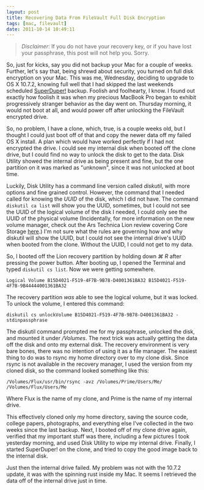 ```yaml
---
layout: post
title: Recovering Data From FileVault Full Disk Encryption 
tags: [mac, filevault]
date: 2011-10-14 10:49:11
---
```


>*Disclaimer*: If you do not have your recovery key, or if you have lost your passphrase, this post will not help you. Sorry.

So, just for kicks, say you did not backup your Mac for a couple of weeks. Further, let's say that, being shrewd about security, you turned on full disk encryption on your Mac. This was me, Wednesday, deciding to upgrade to OS X 10.7.2, knowing full well that I had skipped the last weekends scheduled [SuperDuper!][1] backup. Foolish and foolhearty, I know. I found out exactly how foolish it was when my precious MacBook Pro began to exhibit progressively stranger behavior as the day went on. Thursday morning, it would not boot at all, and would power off after unlocking the FileVault encrypted drive.  

So, no problem, I have a clone, which, true, is a couple weeks old, but I thought I could just boot off of that and copy the newer data off my failed OS X install. A plan which would have worked perfectly if I had not encrypted the drive. I could see my internal disk when booted off the clone drive, but I could find no way to unlock the disk to get to the data. Disk Utility showed the internal drive as being present and fine, but the one partition on it was marked as "unknown", since it was not unlocked at boot time. 

Luckily, Disk Utility has a command line version called *diskutil*, with more options and fine grained control. However, the command that I needed called for knowing the *UUID* of the disk, which I did not have. The command `diskutil ca list` will show you the UUID, sometimes, but I could not see the UUID of the logical volume of the disk I needed, I could only see the UUID of the physical volume (Incidentally, for more information on the new volume manager, check out the Ars Technica Lion review covering Core Storage [here][2].) I'm not sure what the rules are governing how and why diskutil will show the UUID, but I could not see the internal drive's UUID when booted from the clone. Without the UUID, I could not get to my data. 

So, I booted off the Lion recovery partition by holding down *⌘ R* after pressing the power button. After booting up, I opened the Terminal and typed `diskutil cs list`. Now we were getting somewhere. 

    
    Logical Volume B15D4021-F519-4F7B-9B78-D4001361BA32 B15D4021-F519-4F7B-9B44444001361BA32
 

The recovery partition *was* able to see the logical volume, but it was locked. To unlock the volume, I entered this command:

    diskutil cs unlockVolume B15D4021-F519-4F7B-9B78-D4001361BA32 -stdinpassphrase


The diskutil command prompted me for my passphrase, unlocked the disk, and mounted it under */Volumes*. The next trick was actually getting the data off the disk and onto my external disk. The recovery environment is very bare bones, there was no intention of using it as a file manager. The easiest thing to do was to rsync my home directory over to my clone disk. Since rsync is not available in the recovery manager, I used the version from my cloned disk, so the command looked something like this:

    /Volumes/Flux/usr/bin/rsync -avz /Volumes/Prime/Users/Me/ /Volumes/Flux/Users/Me


Where Flux is the name of my clone, and Prime is the name of my internal drive.

This effectively cloned only my home directory, saving the source code, college papers, photographs, and everything else I've collected in the two weeks since the last backup. Next, I booted off of my clone drive again, verified that my important stuff was there, including a few pictures I took yesterday morning, and used Disk Utility to wipe my internal drive. Finally, I started SuperDuper! on the clone, and tried to copy the good image back to the internal disk. 

Just then the internal drive failed. My problem was not with the 10.7.2 update, it was with the spinning rust inside my Mac. It seems I retrieved the data off of the internal drive just in time.





[1]: http://www.shirt-pocket.com/SuperDuper/SuperDuperDescription.html
[2]: http://arstechnica.com/apple/reviews/2011/07/mac-os-x-10-7.ars/13
